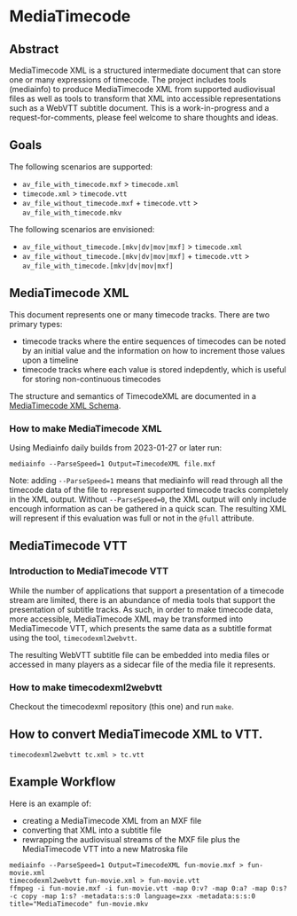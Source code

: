 # MediaTimecode

## Abstract

MediaTimecode XML is a structured intermediate document that can store one or many expressions of timecode. The project includes tools (mediainfo) to produce MediaTimecode XML from supported audiovisual files as well as tools to transform that XML into accessible representations such as a WebVTT subtitle document. This is a work-in-progress and a request-for-comments, please feel welcome to share thoughts and ideas.

## Goals

The following scenarios are supported:

- `av_file_with_timecode.mxf` > `timecode.xml`
- `timecode.xml` > `timecode.vtt`
- `av_file_without_timecode.mxf` + `timecode.vtt` > `av_file_with_timecode.mkv`

The following scenarios are envisioned:

- `av_file_without_timecode.[mkv|dv|mov|mxf]` > `timecode.xml`
- `av_file_without_timecode.[mkv|dv|mov|mxf]` + `timecode.vtt` > `av_file_with_timecode.[mkv|dv|mov|mxf]`

## MediaTimecode XML

This document represents one or many timecode tracks. There are two primary types:
- timecode tracks where the entire sequences of timecodes can be noted by an initial value and the information on how to increment those values upon a timeline
- timecode tracks where each value is stored indepdently, which is useful for storing non-continuous timecodes

The structure and semantics of TimecodeXML are documented in a [MediaTimecode XML Schema](MediaTimecode.xsd).

### How to make MediaTimecode XML

Using Mediainfo daily builds from 2023-01-27 or later run:

`mediainfo --ParseSpeed=1 Output=TimecodeXML file.mxf`

Note: adding `--ParseSpeed=1` means that mediainfo will read through all the timecode data of the file to represent supported timecode tracks completely in the XML output. Without `--ParseSpeed=0`, the XML output will only include encough information as can be gathered in a quick scan. The resulting XML will represent if this evaluation was full or not in the `@full` attribute.

## MediaTimecode VTT

### Introduction to MediaTimecode VTT

While the number of applications that support a presentation of a timecode stream are limited, there is an abundance of media tools that support the presentation of subtitle tracks. As such, in order to make timecode data, more accessible, MediaTimecode XML may be transformed into MediaTimecode VTT, which presents the same data as a subtitle format using the tool, `timecodexml2webvtt`.

The resulting WebVTT subtitle file can be embedded into media files or accessed in many players as a sidecar file of the media file it represents.

### How to make timecodexml2webvtt

Checkout the timecodexml repository (this one) and run `make`.

## How to convert MediaTimecode XML to VTT.

`timecodexml2webvtt tc.xml > tc.vtt`

## Example Workflow

Here is an example of:
- creating a MediaTimecode XML from an MXF file
- converting that XML into a subtitle file
- rewrapping the audiovisual streams of the MXF file plus the MediaTimecode VTT into a new Matroska file

```
mediainfo --ParseSpeed=1 Output=TimecodeXML fun-movie.mxf > fun-movie.xml
timecodexml2webvtt fun-movie.xml > fun-movie.vtt
ffmpeg -i fun-movie.mxf -i fun-movie.vtt -map 0:v? -map 0:a? -map 0:s? -c copy -map 1:s? -metadata:s:s:0 language=zxx -metadata:s:s:0 title="MediaTimecode" fun-movie.mkv
```
